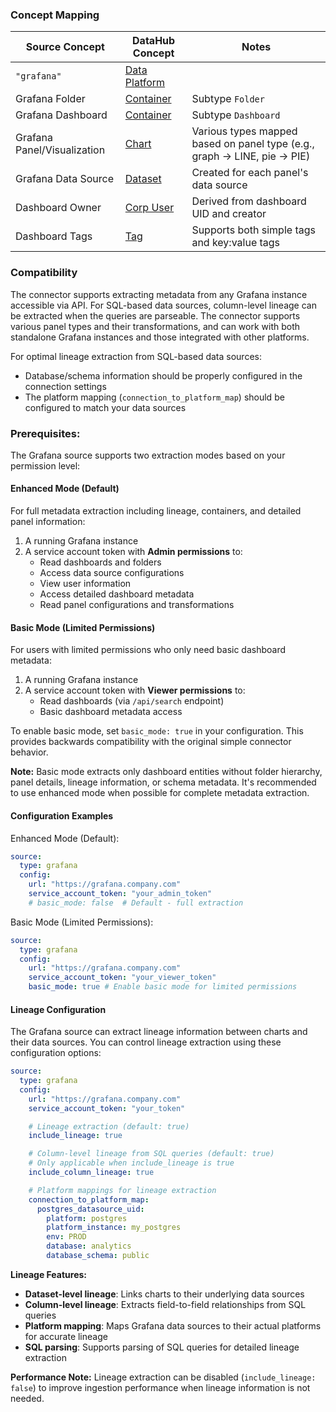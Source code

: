 ### Concept Mapping

| Source Concept              | DataHub Concept                                           | Notes                                                                    |
| --------------------------- | --------------------------------------------------------- | ------------------------------------------------------------------------ |
| `"grafana"`                 | [Data Platform](../../metamodel/entities/dataPlatform.md) |                                                                          |
| Grafana Folder              | [Container](../../metamodel/entities/container.md)        | Subtype `Folder`                                                         |
| Grafana Dashboard           | [Container](../../metamodel/entities/container.md)        | Subtype `Dashboard`                                                      |
| Grafana Panel/Visualization | [Chart](../../metamodel/entities/chart.md)                | Various types mapped based on panel type (e.g., graph → LINE, pie → PIE) |
| Grafana Data Source         | [Dataset](../../metamodel/entities/dataset.md)            | Created for each panel's data source                                     |
| Dashboard Owner             | [Corp User](../../metamodel/entities/corpuser.md)         | Derived from dashboard UID and creator                                   |
| Dashboard Tags              | [Tag](../../metamodel/entities/tag.md)                    | Supports both simple tags and key:value tags                             |

### Compatibility

The connector supports extracting metadata from any Grafana instance accessible via API. For SQL-based data sources, column-level lineage can be extracted when the queries are parseable. The connector supports various panel types and their transformations, and can work with both standalone Grafana instances and those integrated with other platforms.

For optimal lineage extraction from SQL-based data sources:

- Database/schema information should be properly configured in the connection settings
- The platform mapping (`connection_to_platform_map`) should be configured to match your data sources

### Prerequisites:

The Grafana source supports two extraction modes based on your permission level:

#### Enhanced Mode (Default)

For full metadata extraction including lineage, containers, and detailed panel information:

1. A running Grafana instance
2. A service account token with **Admin permissions** to:
   - Read dashboards and folders
   - Access data source configurations
   - View user information
   - Access detailed dashboard metadata
   - Read panel configurations and transformations

#### Basic Mode (Limited Permissions)

For users with limited permissions who only need basic dashboard metadata:

1. A running Grafana instance
2. A service account token with **Viewer permissions** to:
   - Read dashboards (via `/api/search` endpoint)
   - Basic dashboard metadata access

To enable basic mode, set `basic_mode: true` in your configuration. This provides backwards compatibility with the original simple connector behavior.

**Note:** Basic mode extracts only dashboard entities without folder hierarchy, panel details, lineage information, or schema metadata. It's recommended to use enhanced mode when possible for complete metadata extraction.

#### Configuration Examples

Enhanced Mode (Default):

```yaml
source:
  type: grafana
  config:
    url: "https://grafana.company.com"
    service_account_token: "your_admin_token"
    # basic_mode: false  # Default - full extraction
```

Basic Mode (Limited Permissions):

```yaml
source:
  type: grafana
  config:
    url: "https://grafana.company.com"
    service_account_token: "your_viewer_token"
    basic_mode: true # Enable basic mode for limited permissions
```

#### Lineage Configuration

The Grafana source can extract lineage information between charts and their data sources. You can control lineage extraction using these configuration options:

```yaml
source:
  type: grafana
  config:
    url: "https://grafana.company.com"
    service_account_token: "your_token"

    # Lineage extraction (default: true)
    include_lineage: true

    # Column-level lineage from SQL queries (default: true)
    # Only applicable when include_lineage is true
    include_column_lineage: true

    # Platform mappings for lineage extraction
    connection_to_platform_map:
      postgres_datasource_uid:
        platform: postgres
        platform_instance: my_postgres
        env: PROD
        database: analytics
        database_schema: public
```

**Lineage Features:**

- **Dataset-level lineage**: Links charts to their underlying data sources
- **Column-level lineage**: Extracts field-to-field relationships from SQL queries
- **Platform mapping**: Maps Grafana data sources to their actual platforms for accurate lineage
- **SQL parsing**: Supports parsing of SQL queries for detailed lineage extraction

**Performance Note:** Lineage extraction can be disabled (`include_lineage: false`) to improve ingestion performance when lineage information is not needed.
